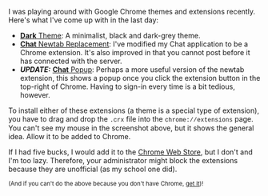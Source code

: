 <p>I was playing around with Google Chrome themes and extensions recently. Here's what I've come up with in the last day:</p><p><ul><li><a href="downloads/DarkTheme.crx"><strong>Dark</strong> Theme</a>: A minimalist, black and dark-grey theme.</li><li><a href="downloads/ChatExtension.crx"><strong>Chat</strong> Newtab Replacement</a>: I've modified my Chat application to be a Chrome extension. It's also improved in that you cannot post before it has connected with the server.</li><li><em><strong>UPDATE:</strong></em> <a href="downloads/ChatPopup.crx"><strong>Chat</strong> Popup</a>: Perhaps a more useful version of the newtab extension, this shows a popup once you click the extension button in the top-right of Chrome. Having to sign-in every time is a bit tedious, however.</li></ul></p><p>To install either of these extensions (a theme is a special type of extension), you have to drag and drop the <code style="font-family:courier">.crx</code> file into the <code style="font-family:courier">chrome://extensions</code> page. You can't see my mouse in the screenshot above, but it shows the general idea. Allow it to be added to Chrome.</p><p>If I had five bucks, I would add it to the <a href="https://chrome.google.com/webstore/">Chrome Web Store</a>, but I don't and I'm too lazy. Therefore, your administrator might block the extensions because they are unofficial (as my school one did).</p><p><small>(And if you can't do the above because you don't have Chrome, <a href="https://www.google.com/chrome/browser/desktop/index.html">get it</a>)!</small></p>